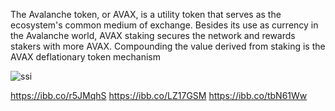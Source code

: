 The Avalanche token, or AVAX, is a utility token that serves as the ecosystem's common medium of exchange. Besides its use as currency in the Avalanche world, AVAX staking secures the network and rewards stakers with more AVAX. Compounding the value derived from staking is the AVAX deflationary token mechanism

![ssi](https://ibb.co/YQrQ7v3)

https://ibb.co/r5JMqhS
https://ibb.co/LZ17GSM
https://ibb.co/tbN61Ww
